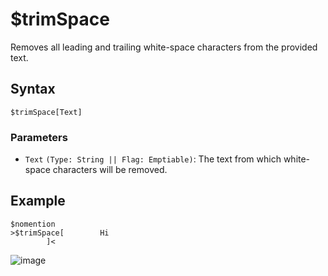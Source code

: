 # $trimSpace
Removes all leading and trailing white-space characters from the provided text.

## Syntax
```
$trimSpace[Text]
```

### Parameters
- `Text` `(Type: String || Flag: Emptiable)`: The text from which white-space characters will be removed.

## Example
```
$nomention
>$trimSpace[        Hi
        ]<
```
![image](https://user-images.githubusercontent.com/42785890/151721082-9ea671c2-a018-460e-95c9-3a1e29bee502.png)

